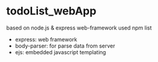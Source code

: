# todoList_webApp

based on node.js & express web-framework
used npm list

- express: web framework
- body-parser: for parse data from server
- ejs: embedded javascript templating 
